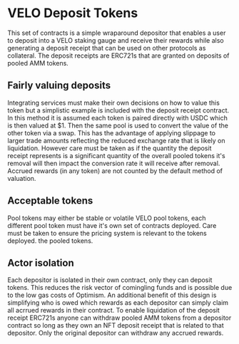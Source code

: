 # VELO Deposit Tokens

This set of contracts is a simple wraparound depositor that enables a user to deposit into a VELO staking gauge and receive their rewards while also generating a deposit receipt that can be used on other protocols as collateral. The deposit receipts are  ERC721s that are granted on deposits of  pooled AMM tokens.

## Fairly valuing deposits
Integrating services must make their own decisions on how to value this token but a simplistic example is included with the deposit receipt contract. In this method it is assumed each token is paired directly with USDC which is then valued at $1. Then the same pool is used to convert the value of the other token via a swap. This has the advantage of applying slippage to larger trade amounts reflecting the reduced exchange rate that is likely on liquidation. However care must be taken as if the quantity the deposit receipt represents is a significant quantity of the overall pooled tokens it's removal will then impact the conversion rate it will receive after removal. Accrued rewards (in any token) are not counted by the default method of valuation.

## Acceptable tokens
Pool tokens may either be stable or volatile VELO pool tokens, each different pool token must have it's own set of contracts deployed. Care must be taken to ensure the pricing system is relevant to the tokens deployed. 
the pooled tokens. 

## Actor isolation
Each depositor is isolated in their own contract, only they can deposit tokens. This reduces the risk vector of comingling funds and is possible due to the low gas costs of Optimism. An additional benefit of this design is simplifying who is owed which rewards as each depositor can simply claim all acrrued rewards in their contract. 
To enable liquidation of the deposit receipt ERC721s anyone can withdraw pooled AMM tokens from a depositor contract so long as they own an NFT deposit receipt 
that is related to that depositor. Only the original depositor can withdraw any accrued rewards.
